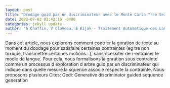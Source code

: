 ```yaml
--- 
layout: post 
title: "Dcodage guid par un discriminateur avec le Monte Carlo Tree Search pour la gnration de texte contrainte" 
date: 2022-07-02 02:42:16 -0400 
categories: jekyll update 
author: "A Chaffin, V Claveau, E Kijak - Traitement Automatique des Langues Naturelles, 2022" 
--- 
```

Dans cet article, nous explorons comment contrler la gnration de texte au moment du dcodage pour satisfaire certaines contraintes (eg tre non toxique, transmettre certaines motions...), sans ncessiter de r-entrainer le modle de langue. Pour cela, nous formalisons la gnration sous contrainte comme un processus d exploration d arbre guid par un discriminateur qui indique dans quelle mesure la squence associe respecte la contrainte. Nous proposons plusieurs Cites: Gedi: Generative discriminator guided sequence generation